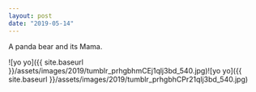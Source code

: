 ```yaml
---
layout: post
date: "2019-05-14"
---
```


A panda bear and its Mama.

![yo yo]({{ site.baseurl }}/assets/images/2019/tumblr_prhgbhmCEj1qlj3bd_540.jpg)![yo yo]({{ site.baseurl }}/assets/images/2019/tumblr_prhgbhCPr21qlj3bd_540.jpg)
